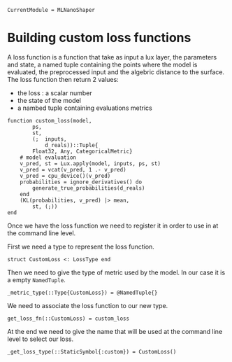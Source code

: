 ```@meta
CurrentModule = MLNanoShaper
```


# Building custom loss functions
A loss function is a function that take as input a lux layer, the parameters and state, a named tuple containing the points where the model is evaluated, the preprocessed input and the algebric distance to the surface.
The loss function then return 2 values:
- the loss : a scalar number
- the state of the model
- a nambed tuple containing evaluations metrics
```
function custom_loss(model,
        ps,
        st,
        (;  inputs,
            d_reals))::Tuple{
        Float32, Any, CategoricalMetric}
    # model evaluation
    v_pred, st = Lux.apply(model, inputs, ps, st)
    v_pred = vcat(v_pred, 1 .- v_pred)
    v_pred = cpu_device()(v_pred)
    probabilities = ignore_derivatives() do
        generate_true_probabilities(d_reals)
    end
    (KL(probabilities, v_pred) |> mean,
        st, (;))
end
```
Once we have the loss function we need to register it in order to use in at the command line level.

First we need a type to represent the loss function.
```
struct CustomLoss <: LossType end
```
Then we need to give the type of metric used by the model. In our case it is a empty `NamedTuple`.
```
_metric_type(::Type{CustomLoss}) = @NamedTuple{}
```
We need to associate the loss function to our new type.
```
get_loss_fn(::CustomLoss) = custom_loss
```
At the end we need to give the name that will be used at the command line level to select our loss.
```
_get_loss_type(::StaticSymbol{:custom}) = CustomLoss()
```
